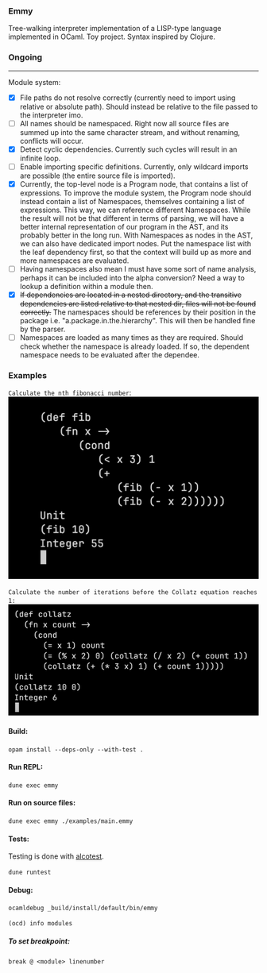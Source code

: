 ### Emmy
Tree-walking interpreter implementation of a LISP-type language implemented in OCaml. Toy project. Syntax inspired by Clojure. 

### Ongoing
---
Module system: 
- [x] File paths do not resolve correctly (currently need to import using relative or absolute path). Should instead be relative to the file passed to the interpreter imo.
- [ ] All names should be namespaced. Right now all source files are summed up into the same character stream, and without renaming, conflicts will occur.
- [x] Detect cyclic dependencies. Currently such cycles will result in an infinite loop.
- [ ] Enable importing specific definitions. Currently, only wildcard imports are possible (the entire source file is imported).
- [x] Currently, the top-level node is a Program node, that contains a list of expressions. To improve the module system, the Program node should instead contain a list of Namespaces, themselves containing a list of expressions. This way, we can reference different Namespaces. While the result will not be that different in terms of parsing, we will have a better internal representation of our program in the AST, and its probably better in the long run. With Namespaces as nodes in the AST, we can also have dedicated import nodes. Put the namespace list with the leaf dependency first, so that the context will build up as more and more namespaces are evaluated. 
- [ ] Having namespaces also mean I must have some sort of name analysis, perhaps it can be included into the alpha conversion? Need a way to lookup a definition within a module then.
- [x] ~~If dependencies are located in a nested directory, and the transitive dependencies are listed relative to that nested dir, files will not be found correctly.~~ The namespaces should be references by their position in the package i.e. "a.package.in.the.hierarchy". This will then be handled fine by the parser.
- [ ] Namespaces are loaded as many times as they are required. Should check whether the namespace is already loaded. If so, the dependent namespace needs to be evaluated after the dependee.

### Examples

`Calculate the nth fibonacci number`:
![](assets/fibonacci.png)

`Calculate the number of iterations before the Collatz equation reaches 1:`
![](assets/collatz.png)

#### Build:

`opam install --deps-only --with-test .`

#### Run REPL:

`dune exec emmy`

#### Run on source files:

`dune exec emmy ./examples/main.emmy`

#### Tests:
Testing is done with [alcotest](https://github.com/mirage/alcotest).

`dune runtest`

#### Debug:

`ocamldebug _build/install/default/bin/emmy`

`(ocd) info modules`

##### To set breakpoint: 

`break @ <module> linenumber`
